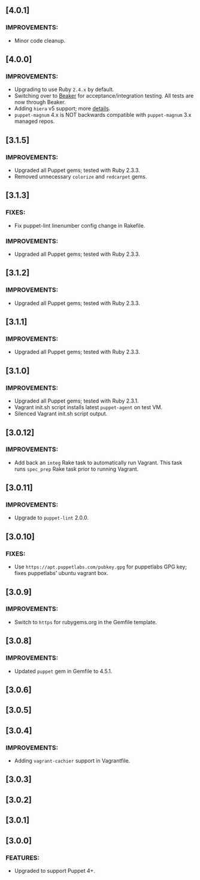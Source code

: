 ## [4.0.1]

### IMPROVEMENTS:

  * Minor code cleanup.

## [4.0.0]

### IMPROVEMENTS:

  * Upgrading to use Ruby `2.4.x` by default.
  * Switching over to [Beaker](https://github.com/puppetlabs/beaker) for acceptance/integration testing. All tests are now through Beaker.
  * Adding `hiera` v5 support; more [details](https://docs.puppet.com/puppet/4.10/hiera_migrate_modules.html).
  * `puppet-magnum` 4.x is NOT backwards compatible with `puppet-magnum` 3.x managed repos.

## [3.1.5]

### IMPROVEMENTS:

  * Upgraded all Puppet gems; tested with Ruby 2.3.3.
  * Removed unnecessary `colorize` and `redcarpet` gems.

## [3.1.3]

### FIXES:

  * Fix puppet-lint linenumber config change in Rakefile.

### IMPROVEMENTS:

  * Upgraded all Puppet gems; tested with Ruby 2.3.3.

## [3.1.2]

### IMPROVEMENTS:

  * Upgraded all Puppet gems; tested with Ruby 2.3.3.

## [3.1.1]

### IMPROVEMENTS:

  * Upgraded all Puppet gems; tested with Ruby 2.3.3.

## [3.1.0]

### IMPROVEMENTS:

  * Upgraded all Puppet gems; tested with Ruby 2.3.1.
  * Vagrant init.sh script installs latest `puppet-agent` on test VM.
  * Silenced Vagrant init.sh script output.

## [3.0.12]

### IMPROVEMENTS:

  * Add back an `integ` Rake task to automatically run Vagrant. This task runs `spec_prep` Rake task prior to running Vagrant.

## [3.0.11]

### IMPROVEMENTS:

  * Upgrade to `puppet-lint` 2.0.0.

## [3.0.10]

### FIXES:

  * Use `https://apt.puppetlabs.com/pubkey.gpg` for puppetlabs GPG key; fixes puppetlabs' ubuntu vagrant box.

## [3.0.9]

### IMPROVEMENTS:

  * Switch to `https` for rubygems.org in the Gemfile template.

## [3.0.8]

### IMPROVEMENTS:

  * Updated `puppet` gem in Gemfile to 4.5.1.

## [3.0.6]

## [3.0.5]

## [3.0.4]

### IMPROVEMENTS:

  * Adding `vagrant-cachier` support in Vagrantfile.

## [3.0.3]

## [3.0.2]

## [3.0.1]

## [3.0.0]

### FEATURES:

  * Upgraded to support Puppet 4+.
